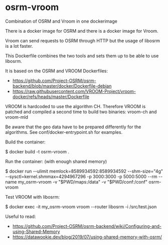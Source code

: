 # osrm-vroom
Combination of OSRM and Vroom in one dockerimage

There is a docker image for OSRM and there is a docker image for Vroom.

Vroom can send requests to OSRM through HTTP but the usage of libosrm is a lot faster.

This Dockerfile combines the two tools and sets them up to be able to use libosrm.

It is based on the OSRM and VROOM Dockerfiles:
 * https://github.com/Project-OSRM/osrm-backend/blob/master/docker/Dockerfile-debian
 * https://raw.githubusercontent.com/VROOM-Project/vroom-docker/refs/heads/master/Dockerfile

VROOM is hardcoded to use the algorithm CH.  Therefore VROOM is patched and compiled a second time to build two binaries: vroom-ch and vroom-mld

Be aware that the geo data have to be prepared differently for the algorithms.  See conf/docker-entrypoint.sh for examples.

Build the container:

$ docker build -t osrm-vroom .

Run the container: (with enough shared memory)

$ docker run --ulimit memlock=8589934592:8589934592 --shm-size="4g" --sysctl=kernel.shmmax=4294967296 -p 3000:3000 -p 5000:5000 --rm --name my_osrm-vroom -v "$PWD/maps:/data" -v "$PWD/conf:/conf" osrm-vroom


Test VROOM with libosrm:

$ docker exec -it my_osrm-vroom vroom --router libosrm -i /src/test.json

Useful to read:
* https://github.com/Project-OSRM/osrm-backend/wiki/Configuring-and-using-Shared-Memory
* https://datawookie.dev/blog/2019/07/using-shared-memory-with-osrm/

